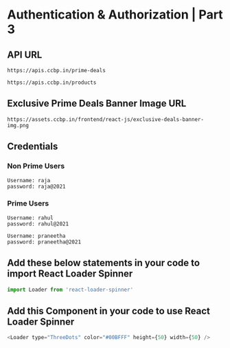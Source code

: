 # Authentication & Authorization | Part 3

## API URL

```
https://apis.ccbp.in/prime-deals

https://apis.ccbp.in/products
```

## Exclusive Prime Deals Banner Image URL

```
https://assets.ccbp.in/frontend/react-js/exclusive-deals-banner-img.png
```

## Credentials

### Non Prime Users

```
Username: raja
password: raja@2021
```

### Prime Users

```
Username: rahul
password: rahul@2021
```

```
Username: praneetha
password: praneetha@2021
```

## Add these below statements in your code to import React Loader Spinner

```js
import Loader from 'react-loader-spinner'
```

## Add this Component in your code to use React Loader Spinner

```js
<Loader type="ThreeDots" color="#00BFFF" height={50} width={50} />
```
